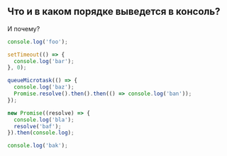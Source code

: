 ## Что и в каком порядке выведется в консоль?

И почему?

```js
console.log('foo');

setTimeout(() => {
  console.log('bar');
}, 0);

queueMicrotask(() => {
  console.log('baz');
  Promise.resolve().then().then(() => console.log('ban'));
});

new Promise((resolve) => {
  console.log('bla');
  resolve('baf');
}).then(console.log);

console.log('bak');
```